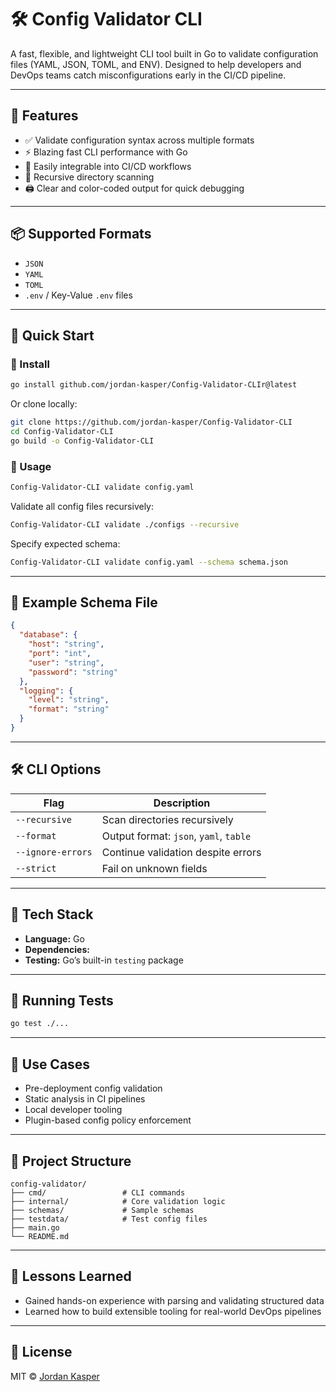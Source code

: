 # 🛠️ Config Validator CLI

A fast, flexible, and lightweight CLI tool built in Go to validate configuration files (YAML, JSON, TOML, and ENV). Designed to help developers and DevOps teams catch misconfigurations early in the CI/CD pipeline.

---

## 🚀 Features

- ✅ Validate configuration syntax across multiple formats
- ⚡ Blazing fast CLI performance with Go
- 🧪 Easily integrable into CI/CD workflows
- 📁 Recursive directory scanning
- 🖨️ Clear and color-coded output for quick debugging

---

## 📦 Supported Formats

- `JSON`
- `YAML`
- `TOML`
- `.env` / Key-Value `.env` files

---

## 🏁 Quick Start

### 🔧 Install

```bash
go install github.com/jordan-kasper/Config-Validator-CLIr@latest
```

Or clone locally:

```bash
git clone https://github.com/jordan-kasper/Config-Validator-CLI
cd Config-Validator-CLI
go build -o Config-Validator-CLI
```

### 🧪 Usage

```bash
Config-Validator-CLI validate config.yaml
```

Validate all config files recursively:

```bash
Config-Validator-CLI validate ./configs --recursive
```

Specify expected schema:

```bash
Config-Validator-CLI validate config.yaml --schema schema.json
```

---

## 📘 Example Schema File

```json
{
  "database": {
    "host": "string",
    "port": "int",
    "user": "string",
    "password": "string"
  },
  "logging": {
    "level": "string",
    "format": "string"
  }
}
```

---

## 🛠️ CLI Options

| Flag             | Description                              |
|------------------|------------------------------------------|
| `--recursive`     | Scan directories recursively             |
| `--format`        | Output format: `json`, `yaml`, `table`  |
| `--ignore-errors` | Continue validation despite errors       |
| `--strict`        | Fail on unknown fields                   |

---

## 🧰 Tech Stack

- **Language:** Go
- **Dependencies:**
- **Testing:** Go’s built-in `testing` package

---

## 🧪 Running Tests

```bash
go test ./...
```

---

## 🎯 Use Cases

- Pre-deployment config validation
- Static analysis in CI pipelines
- Local developer tooling
- Plugin-based config policy enforcement

---

## 📂 Project Structure

```
config-validator/
├── cmd/                 # CLI commands
├── internal/            # Core validation logic
├── schemas/             # Sample schemas
├── testdata/            # Test config files
├── main.go
└── README.md
```

---

## 🧠 Lessons Learned

- Gained hands-on experience with parsing and validating structured data
- Learned how to build extensible tooling for real-world DevOps pipelines

---

## 📄 License

MIT © [Jordan Kasper](https://github.com/jordan-kasper)